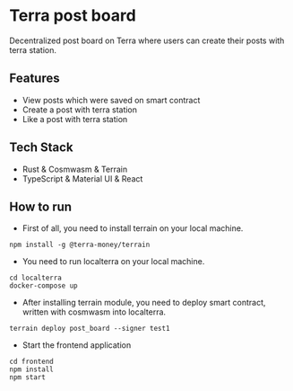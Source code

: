 # Terra post board

Decentralized post board on Terra where users can create their posts with terra station.

## Features

- View posts which were saved on smart contract
- Create a post with terra station
- Like a post with terra station

## Tech Stack

- Rust & Cosmwasm & Terrain
- TypeScript & Material UI & React

## How to run

- First of all, you need to install terrain on your local machine.

```shell
npm install -g @terra-money/terrain
```

- You need to run localterra on your local machine.

```shell
cd localterra
docker-compose up
```

- After installing terrain module, you need to deploy smart contract, written with cosmwasm into localterra.

```shell
terrain deploy post_board --signer test1
```

- Start the frontend application

```shell
cd frontend
npm install
npm start
```
